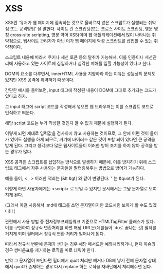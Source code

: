 
# XSS

XSS란 '유저가 웹 페이지에 접속하는 것으로 올바르지 않은 스크립트가 실행되는 취약점 또는 공격방법' 을 말한다. 사이트 간 스크립팅(또는 크로스 사이트 스크립팅, 영문 명칭 cross-site scripting, 영문 약어 XSS)이며 웹 애플리케이션에서 많이 나타나는 취약점으로, 웹사이트 관리자가 아닌 이가 웹 페이지에 악성 스크립트를 삽입할 수 있는 취약점이다. 

스크립트 내용에 따라서 쿠키나 세션 토큰 등의 탈취가 가능해서, 이를 인증이나 세션관리에 사용하고 있는 사이트에 침입하거나 심각한 피해를 입힐 가능성이 있다고 한다.

DOM의 요소를 다루면서, innerHTML 사용을 지양하라 하는 이유는 성능상의 문제도 있지만 XSS 공격에 취약하기 때문이다.

간단한 예시를 들어보면, input 태그에 작성된 내용이 DOM에 그대로 추가되는 코드가 있다고 하자.

그 input 태그에 script 코드를 작성해서 넣으면 웹 브라우저는 이를 스크립트 코드로 인식하고 띄운다.

해당 script 코드는 누가 작성한 것인지 알 수 없기 때문에 실행하게 된다.

이렇게 되면 제대로 입력값을 검사하지 않고 사용하는 것이므로, 그 안에 어떤 것이 들어가 있어도 실행을 하게 되므로, 거기에 바이러스 같은 것이 포함 되어 있다면 큰 공격을 받게 된다. 그리고 생각보다 많은 웹사이트들이 이러한 방어 조치를 하지 않아 공격을 받는 경우가 많다.


XSS 공격은 스크립트를 삽입하는 방식으로 발생하기 때문에, 이를 방지하기 위해 스크립트 태그에서 자주 사용되는 문자들을 필터링해주는 방법으로 방어가 가능하다.

예를 들어, < , > 이러한 꺽쇠는 [&lt &gt] 와 같이 변경된다. " 는 &quot가 된다.

이렇게 하면 사용자에게는 &lt;script&gt; 로 보일 수 있지만 문서에서는 그냥 문자열로 보여지게 된다.

(그래서 이걸 사용해서 .md에 태그를 쓰면 문자열이지만 코드처럼 보이게 할 수도 있겠다!!! )

관련해서 사용 방법 중 전자정부프레임워크 기준으로 HTMLTagFilter 클래스가 있다. 이를 구현하여 정규식 변환처리를 하면 해당 URL은(예를들어 .do로 끝나는 것) 필터를 거치게 되며 필터에서 정규식 변환 처리가 일어나게 된다.

따라서 정규식 변환에 문제가 생기는 경우 해당 메서드만 예외처리하거나, 현재 이슈의 경우 쌍따옴표를 제거하는 로직을 따로 태워야 한다.

만약 그 문자열이 보인다면 필터에서 quot 처리만 빼거나 DB에 넣기 전에 문자열 상태에서 quot가 존재하는 경우 다시 replace 하는 로직을 자바단에서 처리해주면 된다.


<!-- 2021.10.20 -->